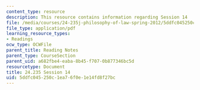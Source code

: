```yaml
---
content_type: resource
description: This resource contains information regarding Session 14
file: /media/courses/24-235j-philosophy-of-law-spring-2012/5ddfc045250c1ea76f0e1e14fd8f27bc_MIT24_235JS12_Session14.pdf
file_type: application/pdf
learning_resource_types:
- Readings
ocw_type: OCWFile
parent_title: Reading Notes
parent_type: CourseSection
parent_uid: a682fbe4-eaba-8b45-f707-0b877346bc5d
resourcetype: Document
title: 24.235 Session 14
uid: 5ddfc045-250c-1ea7-6f0e-1e14fd8f27bc
---
```

